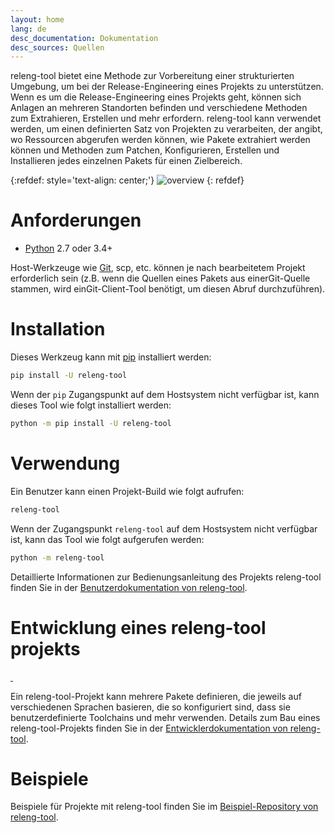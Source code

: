 ```yaml
---
layout: home
lang: de
desc_documentation: Dokumentation
desc_sources: Quellen
---
```


releng-tool bietet eine Methode zur Vorbereitung einer strukturierten Umgebung,
um bei der Release-Engineering eines Projekts zu unterstützen. Wenn es um die
Release-Engineering eines Projekts geht, können sich Anlagen an mehreren
Standorten befinden und verschiedene Methoden zum Extrahieren, Erstellen und
mehr erfordern. releng-tool kann verwendet werden, um einen definierten Satz von
Projekten zu verarbeiten, der angibt, wo Ressourcen abgerufen werden können, wie
Pakete extrahiert werden können und Methoden zum Patchen, Konfigurieren,
Erstellen und Installieren jedes einzelnen Pakets für einen Zielbereich.

{:refdef: style='text-align: center;'}
![overview]({{site.baseurl}}/assets/overview.png)
{: refdef}

Anforderungen
=============

* [Python] 2.7 oder 3.4+

Host-Werkzeuge wie [Git], scp, etc. können je nach bearbeitetem Projekt
erforderlich sein (z.B. wenn die Quellen eines Pakets aus einerGit-Quelle
stammen, wird einGit-Client-Tool benötigt, um diesen Abruf durchzuführen).

Installation
============

Dieses Werkzeug kann mit [pip] installiert werden:

~~~ bash
pip install -U releng-tool
~~~

Wenn der ``pip`` Zugangspunkt auf dem Hostsystem nicht verfügbar ist, kann
dieses Tool wie folgt installiert werden:

~~~ bash
python -m pip install -U releng-tool
~~~

Verwendung
==========

Ein Benutzer kann einen Projekt-Build wie folgt aufrufen:

~~~ bash
releng-tool
~~~

Wenn der Zugangspunkt ``releng-tool`` auf dem Hostsystem nicht verfügbar ist,
kann das Tool wie folgt aufgerufen werden:

~~~ bash
python -m releng-tool
~~~

Detaillierte Informationen zur Bedienungsanleitung des Projekts releng-tool
finden Sie in der [Benutzerdokumentation von releng-tool].


Entwicklung eines releng-tool projekts 
======================================

<a href="https://pypi.org/project/releng-tool/">
    <img src="https://img.shields.io/pypi/v/releng-tool.svg" alt="" />
</a>
<img src="https://img.shields.io/pypi/pyversions/releng-tool.svg" alt="" />

Ein releng-tool-Projekt kann mehrere Pakete definieren, die jeweils auf
verschiedenen Sprachen basieren, die so konfiguriert sind, dass sie
benutzerdefinierte Toolchains und mehr verwenden. Details zum Bau eines
releng-tool-Projekts finden Sie in der
[Entwicklerdokumentation von releng-tool].

Beispiele
=========

Beispiele für Projekte mit releng-tool finden Sie im
[Beispiel-Repository von releng-tool].

[Beispiel-Repository von releng-tool]: https://github.com/releng-tool/releng-tool-examples
[Benutzerdokumentation von releng-tool]: https://docs.releng.io/user-guide.html
[Entwicklerdokumentation von releng-tool]: https://docs.releng.io/developer-guide.html
[Git]: https://git-scm.com/
[Python]: https://www.python.org/
[pip]: https://pip.pypa.io/
